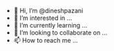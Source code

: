 - 👋 Hi, I’m @dineshpazani
- 👀 I’m interested in ...
- 🌱 I’m currently learning ...
- 💞️ I’m looking to collaborate on ...
- 📫 How to reach me ...

<!---
dineshpazani/dineshpazani is a ✨ special ✨ repository because its `README.md` (this file) appears on your GitHub profile.
You can click the Preview link to take a look at your changes.
--->
